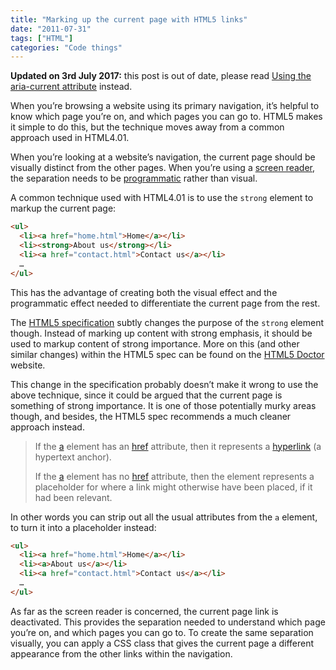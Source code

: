 ```yaml
---
title: "Marking up the current page with HTML5 links"
date: "2011-07-31"
tags: ["HTML"]
categories: "Code things"
---
```


**Updated on 3rd July 2017:** this post is out of date, please read [Using the aria-current attribute](/using-the-aria-current-attribute/) instead.

When you’re browsing a website using its primary navigation, it’s helpful to know which page you’re on, and which pages you can go to. HTML5 makes it simple to do this, but the technique moves away from a common approach used in HTML4.01.

When you’re looking at a website’s navigation, the current page should be visually distinct from the other pages. When you’re using a [screen reader](https://www.nomensa.com/blog/2005/what-is-a-screen-reader/), the separation needs to be [programmatic](https://www.google.co.uk/search?q=programmatic&ie=utf-8&oe=utf-8&aq=t&rls=org.mozilla:en-GB:official&client=firefox-a&source=hp&channel=np) rather than visual.

A common technique used with HTML4.01 is to use the `strong` element to markup the current page:

```html
<ul>
  <li><a href="home.html">Home</a></li>
  <li><strong>About us</strong></li>
  <li><a href="contact.html">Contact us</a></li>
  … 
</ul>
```

This has the advantage of creating both the visual effect and the programmatic effect needed to differentiate the current page from the rest.

The [HTML5 specification](https://www.w3.org/TR/2011/WD-html5-20110525/text-level-semantics.html#the-strong-element) subtly changes the purpose of the `strong` element though. Instead of marking up content with strong emphasis, it should be used to markup content of strong importance. More on this (and other similar changes) within the HTML5 spec can be found on the [HTML5 Doctor](https://html5doctor.com/i-b-em-strong-element/) website.

This change in the specification probably doesn’t make it wrong to use the above technique, since it could be argued that the current page is something of strong importance. It is one of those potentially murky areas though, and besides, the HTML5 spec recommends a much cleaner approach instead.

> If the [a](https://www.w3.org/TR/2011/WD-html5-20110525/text-level-semantics.html#the-a-element) element has an [href](https://www.w3.org/TR/2011/WD-html5-20110525/links.html#attr-hyperlink-href) attribute, then it represents a [hyperlink](https://www.w3.org/TR/2011/WD-html5-20110525/links.html#hyperlink) (a hypertext anchor).
> 
> If the [a](https://www.w3.org/TR/2011/WD-html5-20110525/text-level-semantics.html#the-a-element) element has no [href](https://www.w3.org/TR/2011/WD-html5-20110525/semantics.html#attr-link-href) attribute, then the element represents a placeholder for where a link might otherwise have been placed, if it had been relevant.

In other words you can strip out all the usual attributes from the `a` element, to turn it into a placeholder instead:

```html
<ul>
  <li><a href="home.html">Home</a></li>
  <li><a>About us</a></li>
  <li><a href="contact.html">Contact us</a></li>
  …
</ul>
```

As far as the screen reader is concerned, the current page link is deactivated. This provides the separation needed to understand which page you’re on, and which pages you can go to. To create the same separation visually, you can apply a CSS class that gives the current page a different appearance from the other links within the navigation.
